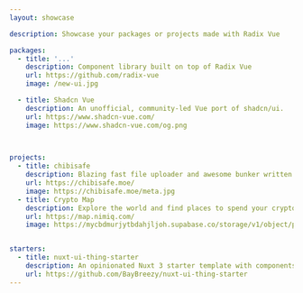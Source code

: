 ```yaml
---
layout: showcase

description: Showcase your packages or projects made with Radix Vue

packages:
  - title: '...'
    description: Component library built on top of Radix Vue 
    url: https://github.com/radix-vue
    image: /new-ui.jpg

  - title: Shadcn Vue
    description: An unofficial, community-led Vue port of shadcn/ui.
    url: https://www.shadcn-vue.com/
    image: https://www.shadcn-vue.com/og.png
 


projects:
  - title: chibisafe
    description: Blazing fast file uploader and awesome bunker written in node! 🚀
    url: https://chibisafe.moe/
    image: https://chibisafe.moe/meta.jpg
  - title: Crypto Map
    description: Explore the world and find places to spend your crypto.
    url: https://map.nimiq.com/
    image: https://mycbdmurjytbdahjljoh.supabase.co/storage/v1/object/public/og-image/og-image.jpg


starters:
  - title: nuxt-ui-thing-starter
    description: An opinionated Nuxt 3 starter template with components built with Radix-Vue.
    url: https://github.com/BayBreezy/nuxt-ui-thing-starter 
---
```

